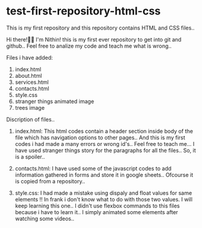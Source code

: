# test-first-repository-html-css

This is my first repository and this repository contains HTML and CSS files..


Hi there!👋👋
I'm Nithin! this is my first ever repository to get into git and github.. Feel free to analize my code and teach me what is wrong..

Files i have added:
1. index.html
2. about.html
3. services.html
4. contacts.html
5. style.css
6. stranger things animated image
7. trees image

Discription of files..
1. index.html:
              This html codes contain a header section inside body of the file which has navigation options to other pages..
              And this is my first codes i had made a many errors or wrong id's.. Feel free to teach me...
              I have used stranger things story for the paragraphs for all the files.. So, it is a spoiler..

2. contacts.html:
                 I have used some of the javascript codes to add information gathered in forms and store it in google sheets..
                 Ofcourse it is copied from a repository..
3. style.css:
             I had made a mistake using dispaly and float values for same elements !! In frank i don't know what to do with those
             two values. I will keep learning this one..
             I didn't use flexbox commands to this files because i have to learn it..
             I simply animated some elements after watching some videos..

